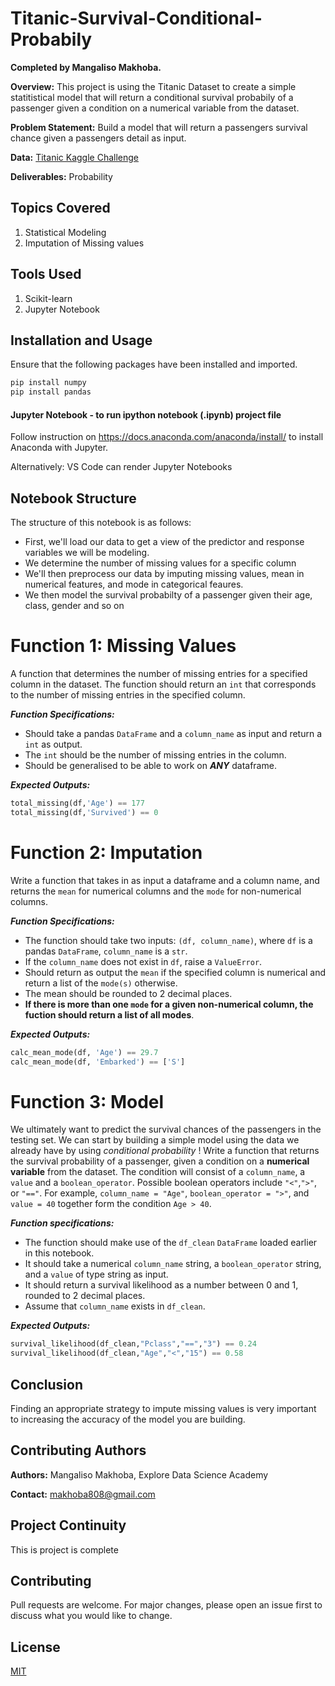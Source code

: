 # Titanic-Survival-Conditional-Probabily

**Completed by Mangaliso Makhoba.**

**Overview:** This project is using the Titanic Dataset to create a simple statitistical model that will return a conditional survival probabily of a passenger given a condition on a numerical variable from the dataset. 

**Problem Statement:** Build a model that will return a passengers survival chance given a passengers detail as input. 

**Data:** [Titanic Kaggle Challenge](https://www.kaggle.com/c/titanic)

**Deliverables:** Probability

## Topics Covered

1. Statistical Modeling
2. Imputation of Missing values

## Tools Used
1. Scikit-learn
2. Jupyter Notebook

## Installation and Usage

Ensure that the following packages have been installed and imported.

```bash
pip install numpy
pip install pandas
```

#### Jupyter Notebook - to run ipython notebook (.ipynb) project file
Follow instruction on https://docs.anaconda.com/anaconda/install/ to install Anaconda with Jupyter. 

Alternatively:
VS Code can render Jupyter Notebooks

## Notebook Structure
The structure of this notebook is as follows:

 - First, we'll load our data to get a view of the predictor and response variables we will be modeling. 
 - We determine the number of missing values for a specific column
 - We'll then preprocess our data by imputing missing values, mean in numerical features, and mode in categorical feaures. 
 - We then model the survival probabilty of a passenger given their age, class, gender and so on



# Function 1: Missing Values
A function that determines the number of missing entries for a specified column in the dataset. The function should return an `int` that corresponds to the number of missing entries in the specified column.

_**Function Specifications:**_
* Should take a pandas `DataFrame` and a `column_name` as input and return a `int` as output.
* The `int` should be the number of missing entries in the column.
* Should be generalised to be able to work on _**ANY**_ dataframe.


_**Expected Outputs:**_
```python
total_missing(df,'Age') == 177
total_missing(df,'Survived') == 0
```



# Function 2: Imputation

Write a function that takes in as input a dataframe and a column name, and returns the `mean` for numerical columns and the `mode` for non-numerical columns.

_**Function Specifications:**_
* The function should take two inputs: `(df, column_name)`, where `df` is a pandas `DataFrame`, `column_name` is a `str`.
* If the `column_name` does not exist in `df`, raise a `ValueError`.
* Should return as output the `mean` if the specified column is numerical and return a list of the `mode(s)` otherwise.
* The mean should be rounded to 2 decimal places.
* **If there is more than one `mode` for a given non-numerical column, the fuction should return a list of all modes**.

_**Expected Outputs:**_
```python
calc_mean_mode(df, 'Age') == 29.7
calc_mean_mode(df, 'Embarked') == ['S']
```


# Function 3: Model
We ultimately want to predict the survival chances of the passengers in the testing set. We can start by building a simple model using the data we already have by using _conditional probability_ ! Write a function that returns the survival probability of a passenger, given a condition on a **numerical variable** from the dataset. The condition will consist of a `column_name`, a `value` and a `boolean_operator`. Possible boolean operators include `"<"`,`">"`, or `"=="`. For example, `column_name = "Age"`, `boolean_operator = ">"`, and `value = 40` together form the condition `Age > 40`.

_**Function specifications:**_
* The function should make use of the `df_clean` `DataFrame` loaded earlier in this notebook.
* It should take a numerical `column_name` string, a `boolean_operator` string, and a `value` of type string as input. 
* It should return a survival likelihood as a number between 0 and 1, rounded to 2 decimal places. 
* Assume that `column_name` exists in `df_clean`.

_**Expected Outputs:**_
```python
survival_likelihood(df_clean,"Pclass","==","3") == 0.24
survival_likelihood(df_clean,"Age","<","15") == 0.58
```

## Conclusion
Finding an appropriate strategy to impute missing values is very important to increasing the accuracy of the model you are building. 

## Contributing Authors
**Authors:** Mangaliso Makhoba, Explore Data Science Academy

**Contact:** makhoba808@gmail.com

## Project Continuity
This is project is complete

## Contributing
Pull requests are welcome. For major changes, please open an issue first to discuss what you would like to change. 

## License
[MIT](https://choosealicense.com/licenses/mit/)
